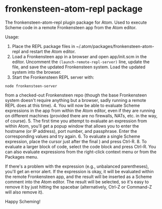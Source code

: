# fronkensteen-atom-repl package

The fronkensteen-atom-repl plugin package for Atom. Used to execute Scheme code in a remote Fronkensteen app from the Atom editor.

Usage:

1. Place the REPL package files in ~/.atom/packages/fronkensteen-atom-repl and restart the Atom editor.
2. Load a Fronkensteen app in a browser and open app/init.scm in the editor. Uncomment the `(launch-remote-repl-server)` line, update the file, and save the updated Fronkensteen system. Load the updated system into the browser.
3. Start the Fronkensteen REPL server with:

`node fronkensteen-server`

from a checked-out Fronkensteen repo (though the base Fronkensteen system doesn't require anything but a browser, sadly running a remote REPL does at this time).
4. You will now be able to evaluate Scheme expressions in the app from within the Atom editor, even if they are running on different machines (provided there are no firewalls, NATs, etc. in the way, of course).
5. The first time you attempt to evaluate an expression from within Atom, you'll get a popup window that allows you to enter the hostname (or IP address), port number, and passphrase. Enter the corresponding values and try again.
6. To evaluate a single Scheme expression, place the cursor just after the final ) and press Ctrl-R.
8. To evaluate a larger block of code, select the code block and press Ctrl-R. You can also evaluate expressions from the right-click context menu or from the Packages menu.

If there's a problem with the expression (e.g., unbalanced parentheses), you'll get an error alert. If the expression is okay, it will be evaluated within the remote Fronkensteen app, and the result will be inserted as a Scheme comment into the Atom editor. The result will be selected, so it's easy to remove it by just hitting the spacebar (alternatively, Ctrl-Z or Command-Z will also remove it).

Happy Scheming!
